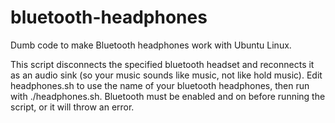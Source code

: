 # bluetooth-headphones
Dumb code to make Bluetooth headphones work with Ubuntu Linux.

This script disconnects the specified bluetooth headset and reconnects it as an audio sink (so your music sounds like music, not like hold music). Edit headphones.sh to use the name of your bluetooth headphones, then run with ./headphones.sh. Bluetooth must be enabled and on before running the script, or it will throw an error.
